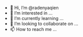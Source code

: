 - 👋 Hi, I’m @radenyaqien
- 👀 I’m interested in ...
- 🌱 I’m currently learning ...
- 💞️ I’m looking to collaborate on ...
- 📫 How to reach me ...

<!---
radenyaqien/radenyaqien is a ✨ special ✨ repository because its `README.md` (this file) appears on your GitHub profile.
You can click the Preview link to take a look at your changes.
--->

